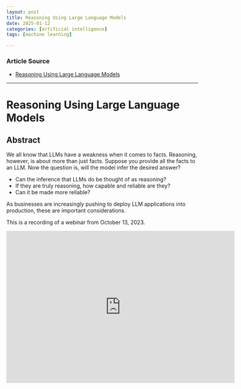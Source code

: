 ```yaml
---
layout: post
title: Reasoning Using Large Language Models
date: 2025-01-12
categories: [artificial intelligence]
tags: [machine learning]

---
```


### Article Source


* [Reasoning Using Large Language Models](https://www.youtube.com/watch?v=WLl1766Y9-4)

---


# Reasoning Using Large Language Models


## Abstract

We all know that LLMs have a weakness when it comes to facts. Reasoning, however, is about more than just facts. Suppose you provide all the facts to an LLM. Now the question is, will the model infer the desired answer?

* Can the inference that LLMs do be thought of as reasoning?
* If they are truly reasoning, how capable and reliable are they?
* Can it be made more reliable?


As businesses are increasingly pushing to deploy LLM applications into production, these are important considerations.

This is a recording of a webinar from October 13, 2023.


<iframe width="600" height="400" src="https://www.youtube.com/embed/WLl1766Y9-4?si=PUYRrX-bCPtQUxa7" title="YouTube video player" frameborder="0" allow="accelerometer; autoplay; clipboard-write; encrypted-media; gyroscope; picture-in-picture; web-share" referrerpolicy="strict-origin-when-cross-origin" allowfullscreen></iframe>